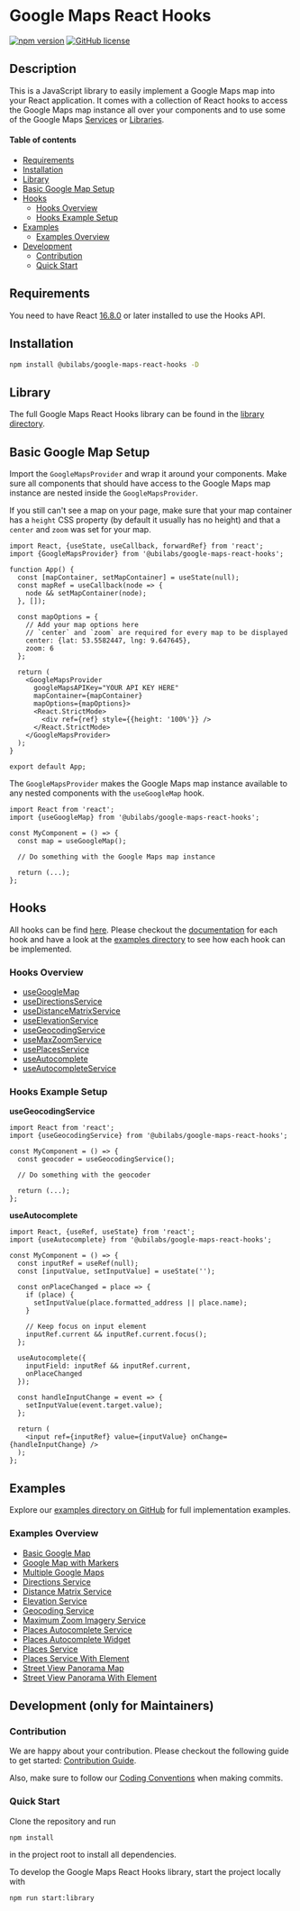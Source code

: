 # Google Maps React Hooks

[![npm version](https://img.shields.io/npm/v/@ubilabs/google-maps-react-hooks)](https://www.npmjs.com/package/@ubilabs/google-maps-react-hooks) [![GitHub license](https://img.shields.io/badge/license-MIT-green.svg)](./LICENSE)

## Description

This is a JavaScript library to easily implement a Google Maps map into your React application. It comes with a collection of React hooks to access the Google Maps map instance all over your components and to use some of the Google Maps [Services](https://developers.google.com/maps/documentation/javascript#services) or [Libraries](https://developers.google.com/maps/documentation/javascript#libraries).

#### Table of contents

- [Requirements](#requirements)
- [Installation](#installation)
- [Library](#library)
- [Basic Google Map Setup](#basic-google-map-setup)
- [Hooks](#hooks)
  - [Hooks Overview](#hooks-overview)
  - [Hooks Example Setup](#hooks-example-setup)
- [Examples](#examples)
  - [Examples Overview](#examples-overview)
- [Development](#development-only-for-maintainers)
  - [Contribution](#contribution)
  - [Quick Start](#quick-start)

## Requirements

You need to have React [16.8.0](https://reactjs.org/blog/2019/02/06/react-v16.8.0.html) or later installed to use the Hooks API.

## Installation

```sh
npm install @ubilabs/google-maps-react-hooks -D
```

## Library

The full Google Maps React Hooks library can be found in the [library directory](./library).

## Basic Google Map Setup

Import the `GoogleMapsProvider` and wrap it around your components.
Make sure all components that should have access to the Google Maps map instance are nested inside the `GoogleMapsProvider`.

If you still can't see a map on your page, make sure that your map container has a `height` CSS property (by default it usually has no height) and that a `center` and `zoom` was set for your map.

```tsx
import React, {useState, useCallback, forwardRef} from 'react';
import {GoogleMapsProvider} from '@ubilabs/google-maps-react-hooks';

function App() {
  const [mapContainer, setMapContainer] = useState(null);
  const mapRef = useCallback(node => {
    node && setMapContainer(node);
  }, []);

  const mapOptions = {
    // Add your map options here
    // `center` and `zoom` are required for every map to be displayed
    center: {lat: 53.5582447, lng: 9.647645},
    zoom: 6
  };

  return (
    <GoogleMapsProvider
      googleMapsAPIKey="YOUR API KEY HERE"
      mapContainer={mapContainer}
      mapOptions={mapOptions}>
      <React.StrictMode>
        <div ref={ref} style={{height: '100%'}} />
      </React.StrictMode>
    </GoogleMapsProvider>
  );
}

export default App;
```

The `GoogleMapsProvider` makes the Google Maps map instance available to any nested components with the `useGoogleMap` hook.

```tsx
import React from 'react';
import {useGoogleMap} from '@ubilabs/google-maps-react-hooks';

const MyComponent = () => {
  const map = useGoogleMap();

  // Do something with the Google Maps map instance

  return (...);
};
```

## Hooks

All hooks can be find [here](./library/src/hooks/). Please checkout the [documentation](./library/docs) for each hook and have a look at the [examples directory](./examples) to see how each hook can be implemented.

### Hooks Overview

- [useGoogleMap](./library/docs/useGoogleMap.md)
- [useDirectionsService](./library/docs/useDirectionsService.md)
- [useDistanceMatrixService](./library/docs/useDistanceMatrixService.md)
- [useElevationService](./library/docs/useElevationService.md)
- [useGeocodingService](./library/docs/useGeocodingService.md)
- [useMaxZoomService](./library/docs/useMaxZoomService.md)
- [usePlacesService](./library/docs/usePlacesService.md)
- [useAutocomplete](./library/docs/useAutocomplete.md)
- [useAutocompleteService](./library/docs/useAutocompleteService.md)

### Hooks Example Setup

**useGeocodingService**

```tsx
import React from 'react';
import {useGeocodingService} from '@ubilabs/google-maps-react-hooks';

const MyComponent = () => {
  const geocoder = useGeocodingService();

  // Do something with the geocoder

  return (...);
};
```

**useAutocomplete**

```tsx
import React, {useRef, useState} from 'react';
import {useAutocomplete} from '@ubilabs/google-maps-react-hooks';

const MyComponent = () => {
  const inputRef = useRef(null);
  const [inputValue, setInputValue] = useState('');

  const onPlaceChanged = place => {
    if (place) {
      setInputValue(place.formatted_address || place.name);
    }

    // Keep focus on input element
    inputRef.current && inputRef.current.focus();
  };

  useAutocomplete({
    inputField: inputRef && inputRef.current,
    onPlaceChanged
  });

  const handleInputChange = event => {
    setInputValue(event.target.value);
  };

  return (
    <input ref={inputRef} value={inputValue} onChange={handleInputChange} />
  );
};
```

## Examples

Explore our [examples directory on GitHub](./examples) for full implementation examples.

### Examples Overview

- [Basic Google Map](./examples/basic-google-map)
- [Google Map with Markers](./examples/google-map-with-markers)
- [Multiple Google Maps](./examples/multiple-google-maps)
- [Directions Service](./examples/directions-service)
- [Distance Matrix Service](./examples/distance-matrix-service)
- [Elevation Service](./examples/elevation-service)
- [Geocoding Service](./examples/geocoding-service)
- [Maximum Zoom Imagery Service](./examples/max-zoom-service)
- [Places Autocomplete Service](./examples/places-autocomplete-service)
- [Places Autocomplete Widget](./examples/places-autocomplete-widget)
- [Places Service](./examples/places-service)
- [Places Service With Element](./examples/places-service-with-element)
- [Street View Panorama Map](./examples/street-view-panorama-map)
- [Street View Panorama With Element](./examples/street-view-panorama-with-element)

## Development (only for Maintainers)

### Contribution

We are happy about your contribution. Please checkout the following guide to get started:
[Contribution Guide](./CONTRIBUTING.md).

Also, make sure to follow our [Coding Conventions](./CONVENTIONS.md) when making commits.

### Quick Start

Clone the repository and run

```sh
npm install
```

in the project root to install all dependencies.

To develop the Google Maps React Hooks library, start the project locally with

```sh
npm run start:library
```
